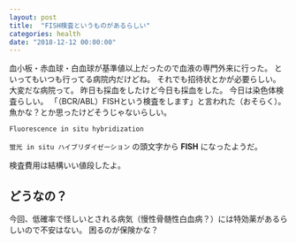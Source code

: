```yaml
---
layout: post
title:  "FISH検査というものがあるらしい"
categories: health
date: "2018-12-12 00:00:00"
---
```


血小板・赤血球・白血球が基準値以上だったので血液の専門外来に行った。
といってもいつも行ってる病院内だけどね。
それでも招待状とかが必要らしい。
大変だな病院って。
昨日も採血をしたけど今日も採血をした。
今日は染色体検査らしい。
「（BCR/ABL）FISHという検査をします」と言われた（おそらく）。
魚かな？とか思ったけどそうじゃないらしい。

```
Fluorescence in situ hybridization
```

`蛍光 in situ ハイブリダイゼーション` の頭文字から **FISH** になったようだ。

検査費用は結構いい値段したよ。

## どうなの？

今回、低確率で怪しいとされる病気（慢性骨髄性白血病？）には特効薬があるらしいので不安はない。
困るのが保険かな？
